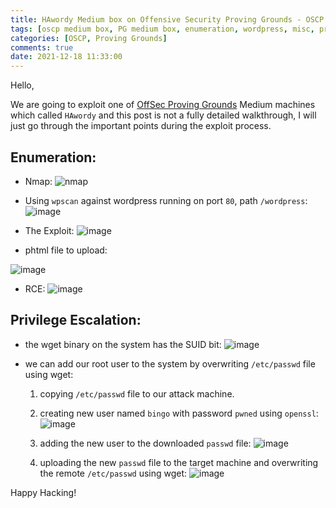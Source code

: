 ```yaml
---
title: HAwordy Medium box on Offensive Security Proving Grounds - OSCP Preparation.
tags: [oscp medium box, PG medium box, enumeration, wordpress, misc, privilege escalation, suid, linux]
categories: [OSCP, Proving Grounds]
comments: true
date: 2021-12-18 11:33:00
---
```


Hello,

We are going to exploit one of [OffSec Proving Grounds](https://portal.offensive-security.com/proving-grounds/play) Medium machines which called `HAwordy` and this post is not a fully detailed walkthrough, I will just go through the important points during the exploit process.

## Enumeration:
- Nmap:
![nmap](../../assets/img/sample/pg-hawordy/nmap.png)

- Using `wpscan` against wordpress running on port `80`, path `/wordpress`:
![image](../../assets/img/sample/pg-hawordy/wpscan.png)

- The Exploit:
![image](../../assets/img/sample/pg-hawordy/exploit.png)

- phtml file to upload:

![image](../../assets/img/sample/pg-hawordy/phtml.png)

- RCE:
![image](../../assets/img/sample/pg-hawordy/rce.png)

## Privilege Escalation:
- the wget binary on the system has the SUID bit:
![image](../../assets/img/sample/pg-hawordy/suid.png)

- we can add our root user to the system by overwriting `/etc/passwd` file using wget:
    1. copying `/etc/passwd` file to our attack machine.
    
    2. creating new user named `bingo` with password `pwned` using `openssl`:
    ![image](../../assets/img/sample/pg-hawordy/openssl.png)
    
    3. adding the new user to the downloaded `passwd` file:
    ![image](../../assets/img/sample/pg-hawordy/localpwd.png)
    
    4. uploading the new `passwd` file to the target machine and overwriting the remote `/etc/passwd` using wget:
    ![image](../../assets/img/sample/pg-hawordy/root.png)



Happy Hacking!